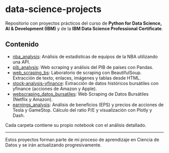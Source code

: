 # data-science-projects

Repositorio con proyectos prácticos del curso de **Python for Data Science, AI & Development (IBM)** y de la **IBM Data Science Professional Certificate**.

## Contenido

- [nba_analysis](./nba_analysis): Análisis de estadísticas de equipos de la NBA utilizando una API.
- [pib_analysis](./pib_analysis): Web scraping y análisis del PIB de países con Pandas.
- [web_scraping_bs](./web_scraping_bs): Laboratorio de scraping con BeautifulSoup. Extracción de texto, enlaces, imágenes y tablas desde HTML.
- [stock-analysis-yfinance](./stock-analysis-yfinance): Extracción de datos históricos bursátiles con yfinance (acciones de Amazon y Apple).
- [webscraping_datos_bursatiles](./webscraping_datos_bursatiles): Web Scraping de Datos Bursátiles (Netflix y Amazon).
- [earnings_analysis](./earnings_data_Tesla_Gamestop): Análisis de beneficios (EPS) y precios de acciones de Tesla y GameStop. Cálculo del ratio P/E y visualización con Plotly y Dash.
  
Cada carpeta contiene su propio notebook con el análisis detallado. 

---

Estos proyectos forman parte de mi proceso de aprendizaje en Ciencia de Datos y se irán actualizando progresivamente.
